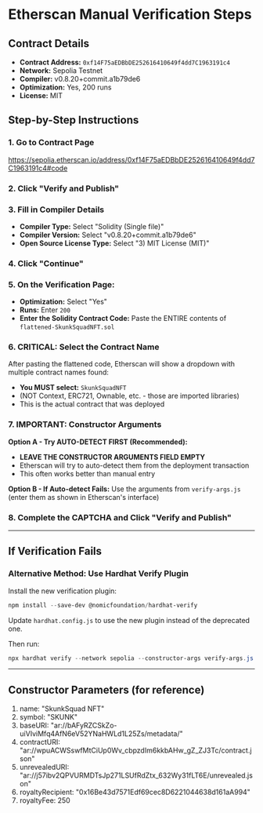 # Etherscan Manual Verification Steps

## Contract Details
- **Contract Address:** `0xf14F75aEDBbDE252616410649f4dd7C1963191c4`
- **Network:** Sepolia Testnet
- **Compiler:** v0.8.20+commit.a1b79de6
- **Optimization:** Yes, 200 runs
- **License:** MIT

## Step-by-Step Instructions

### 1. Go to Contract Page
https://sepolia.etherscan.io/address/0xf14F75aEDBbDE252616410649f4dd7C1963191c4#code

### 2. Click "Verify and Publish"

### 3. Fill in Compiler Details
- **Compiler Type:** Select "Solidity (Single file)"
- **Compiler Version:** Select "v0.8.20+commit.a1b79de6"
- **Open Source License Type:** Select "3) MIT License (MIT)"

### 4. Click "Continue"

### 5. On the Verification Page:
- **Optimization:** Select "Yes"
- **Runs:** Enter `200`
- **Enter the Solidity Contract Code:** Paste the ENTIRE contents of `flattened-SkunkSquadNFT.sol`

### 6. **CRITICAL: Select the Contract Name**
After pasting the flattened code, Etherscan will show a dropdown with multiple contract names found:
- **You MUST select:** `SkunkSquadNFT` 
- (NOT Context, ERC721, Ownable, etc. - those are imported libraries)
- This is the actual contract that was deployed

### 7. **IMPORTANT: Constructor Arguments**

**Option A - Try AUTO-DETECT FIRST (Recommended):**
- **LEAVE THE CONSTRUCTOR ARGUMENTS FIELD EMPTY**
- Etherscan will try to auto-detect them from the deployment transaction
- This often works better than manual entry

**Option B - If Auto-detect Fails:**
Use the arguments from `verify-args.js` (enter them as shown in Etherscan's interface)

### 8. Complete the CAPTCHA and Click "Verify and Publish"

---

## If Verification Fails

### Alternative Method: Use Hardhat Verify Plugin

Install the new verification plugin:
```powershell
npm install --save-dev @nomicfoundation/hardhat-verify
```

Update `hardhat.config.js` to use the new plugin instead of the deprecated one.

Then run:
```powershell
npx hardhat verify --network sepolia --constructor-args verify-args.js 0xf14F75aEDBbDE252616410649f4dd7C1963191c4
```

---

## Constructor Parameters (for reference)
1. name: "SkunkSquad NFT"
2. symbol: "SKUNK"  
3. baseURI: "ar://bAFyRZCSkZo-uiVIviMfq4AfN6eV52YNaHWLd1L25Zs/metadata/"
4. contractURI: "ar://wpuACWSswfMtCiUp0Wv_cbpzdIm6kkbAHw_gZ_ZJ3Tc/contract.json"
5. unrevealedURI: "ar://j57ibv2QPVURMDTsJp271LSUfRdZtx_632Wy31fLT6E/unrevealed.json"
6. royaltyRecipient: "0x16Be43d7571Edf69cec8D6221044638d161aA994"
7. royaltyFee: 250
